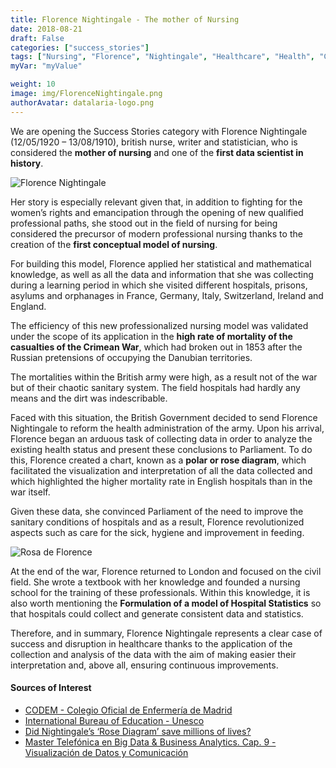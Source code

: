 ```yaml
---
title: Florence Nightingale - The mother of Nursing
date: 2018-08-21
draft: False
categories: ["success_stories"]
tags: ["Nursing", "Florence", "Nightingale", "Healthcare", "Health", "Crimea"]
myVar: "myValue"

weight: 10
image: img/FlorenceNightingale.png
authorAvatar: datalaria-logo.png
---
```


We are opening the Success Stories category with Florence Nightingale (12/05/1920 – 13/08/1910), british nurse, writer and statistician, who is considered the **mother of nursing** and one of the **first data scientist in history**.

![Florence Nightingale](/img/FlorenceNightingale.png)

Her story is especially relevant given that, in addition to fighting for the women’s rights and emancipation through the opening of new qualified professional paths, she stood out in the field of nursing for being considered the precursor of modern professional nursing thanks to the creation of the **first conceptual model of nursing**.

For building this model, Florence applied her statistical and mathematical knowledge, as well as all the data and information that she was collecting during a learning period in which she visited different hospitals, prisons, asylums and orphanages in France, Germany, Italy, Switzerland, Ireland and England.

The efficiency of this new professionalized nursing model was validated under the scope of its application in the **high rate of mortality of the casualties of the Crimean War**, which had broken out in 1853 after the Russian pretensions of occupying the Danubian territories.

The mortalities within the British army were high, as a result not of the war but of their chaotic sanitary system. The field hospitals had hardly any means and the dirt was indescribable.

Faced with this situation, the British Government decided to send Florence Nightingale to reform the health administration of the army. Upon his arrival, Florence began an arduous task of collecting data in order to analyze the existing health status and present these conclusions to Parliament. To do this, Florence created a chart, known as a **polar or rose diagram**, which facilitated the visualization and interpretation of all the data collected and which highlighted the higher mortality rate in English hospitals than in the war itself.

Given these data, she convinced Parliament of the need to improve the sanitary conditions of hospitals and as a result, Florence revolutionized aspects such as care for the sick, hygiene and improvement in feeding.

![Rosa de Florence](/img/rosa-de-florence.jpg)

At the end of the war, Florence returned to London and focused on the civil field. She wrote a textbook with her knowledge and founded a nursing school for the training of these professionals. Within this knowledge, it is also worth mentioning the **Formulation of a model of Hospital Statistics** so that hospitals could collect and generate consistent data and statistics.

Therefore, and in summary, Florence Nightingale represents a clear case of success and disruption in healthcare thanks to the application of the collection and analysis of the data with the aim of making easier their interpretation and, above all, ensuring continuous improvements.

#### Sources of Interest
- [CODEM - Colegio Oficial de Enfermería de Madrid](https://www.codem.es/Adjuntos/CODEM/Documentos/Informaciones/Publico/7e040f14-0bea-421f-b327-440fe67f3617/6B276772-CAC4-4790-810D-A61458561AC2/a725b57c-c56a-45ad-a794-fe9942e52081/a725b57c-c56a-45ad-a794-fe9942e52081.pdf)
- [International Bureau of Education - Unesco](http://www.ibe.unesco.org/sites/default/files/nightins.PDF)
- [Did Nightingale’s ‘Rose Diagram’ save millions of lives?](http://www.florence-nightingale-avenging-angel.co.uk/?p=462)
- [Master Telefónica en Big Data & Business Analytics. Cap. 9 - Visualización de Datos y Comunicación](https://www.campusbigdata.com/master-telefonica-en-big-data-y-business-analytics)
